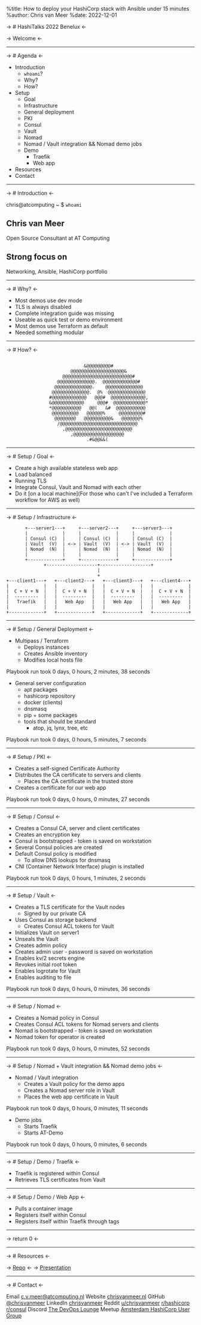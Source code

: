 %title: How to deploy your HashiCorp stack with Ansible under 15 minutes
%author: Chris van Meer
%date: 2022-12-01

-> # HashiTalks 2022 Benelux <-





-> Welcome <-

-------------------------------------------------

-> # Agenda <-

* Introduction
    * `whoami`?
    * Why?
    * How?
* Setup
    * Goal
    * Infrastructure
    * General deployment
    * PKI
    * Consul
    * Vault
    * Nomad
    * Nomad / Vault integration && Nomad demo jobs
    * Demo
        * Traefik
        * Web app
* Resources
* Contact

-------------------------------------------------

-> # Introduction <-

chris@atcomputing ~ $ `whoami`

## Chris van Meer
Open Source Consultant at AT Computing

## Strong focus on
Networking, Ansible, HashiCorp portfolio

-------------------------------------------------

-> # Why? <-

* Most demos use dev mode
* TLS is always disabled
* Complete integration guide was missing
* Useable as quick test or demo environment
* Most demos use Terraform as default
* Needed something modular

-------------------------------------------------

-> # How? <-

```
                                                      
                             &@@@@@@@@@#              
                        @@@@@@@@@@@@@@@@@@@@&         
                     @@@@@@@@@@@@@@@@@@@@@@@@@@#      
                   @@@@@@@@@@@@@@.  @@@@@@@@@@@@@#    
                  @@@@@@@@@@@@@@.    @@@@@@@@@@@@@@   
                 @@@@@@@@@@@@@@.  @%  @@@@@@@@@@@@@@  
                #@@@@@@@@@@@@@   @@@#  @@@@@@@@@@@@@, 
                &@@@@@@@@@@@@     @@@#  @@@@@@@@@@@@* 
                *@@@@@@@@@@@   @@(   &#  @@@@@@@@@@@  
                 @@@@@@@@@@   @@@@@@%     @@@@@@@@@#  
                  @@@@@@@@   @@@@@@@@@@&   @@@@@@@%   
                   /@@@@@@@@@@@@@@@@@@@@@@@@@@@@@     
                     ,@@@@@@@@@@@@@@@@@@@@@@@@@       
                        ,@@@@@@@@@@@@@@@@@@@          
                              .#&@@&&(                
```

-------------------------------------------------

-> # Setup / Goal <-

* Create a high available stateless web app
* Load balanced
* Running TLS
* Integrate Consul, Vault and Nomad with each other
* Do it [on a local machine](For those who can't I've included a Terraform workflow for AWS as well)

-------------------------------------------------

-> # Setup / Infrastructure <-

```
       +---server1---+     +---server2---+     +---server3---+         
       |             |     |             |     |             |         
       | Consul (C)  |     | Consul (C)  |     | Consul (C)  |         
       | Vault  (V)  | <-> | Vault  (V)  | <-> | Vault  (V)  |         
       | Nomad  (N)  |     | Nomad  (N)  |     | Nomad  (N)  |         
       |             |     |             |     |             |         
       +-------------+     +-------------+     +-------------+         
              +-------------------+-------------------+
                                  |
                                  +                    
+---client1---+   +---client2---+   +---client3---+   +---client4---+
|             |   |             |   |             |   |             |
|  C + V + N  |   |  C + V + N  |   |  C + V + N  |   |  C + V + N  |
|  ---------  |   |  ---------  |   |  ---------  |   |  ---------  |
|   Traefik   |   |   Web App   |   |   Web App   |   |   Web App   |
|             |   |             |   |             |   |             |
+-------------+   +-------------+   +-------------+   +-------------+
```

-------------------------------------------------

-> # Setup / General Deployment <-

* Multipass / Terraform
    * Deploys instances
    * Creates Ansible inventory
    * Modifies local hosts file

Playbook run took 0 days, 0 hours, 2 minutes, 38 seconds

* General server configuration
    * apt packages
    * hashicorp repository
    * docker (clients)
    * dnsmasq
    * pip + some packages
    * tools that should be standard
      * atop, jq, lynx, tree, etc

Playbook run took 0 days, 0 hours, 5 minutes, 7 seconds

-------------------------------------------------

-> # Setup / PKI <-

* Creates a self-signed Certificate Authority
* Distributes the CA certificate to servers and clients
  * Places the CA certificate in the trusted store
* Creates a certificate for our web app

Playbook run took 0 days, 0 hours, 0 minutes, 27 seconds

-------------------------------------------------

-> # Setup / Consul <-

* Creates a Consul CA, server and client certificates
* Creates an encryption key
* Consul is bootstrapped - token is saved on workstation
* Several Consul policies are created
* Default Consul policy is modified
  * To allow DNS lookups for dnsmasq
* CNI (Container Network Interface) plugin is installed

Playbook run took 0 days, 0 hours, 1 minutes, 2 seconds

-------------------------------------------------

-> # Setup / Vault <-

* Creates a TLS certificate for the Vault nodes
  * Signed by our private CA
* Uses Consul as storage backend
  * Creates Consul ACL tokens for Vault
* Initializes Vault on server1
* Unseals the Vault
* Creates admin policy
* Creates admin user - password is saved on workstation
* Enables kv/2 secrets engine
* Revokes initial root token
* Enables logrotate for Vault
* Enables auditing to file

Playbook run took 0 days, 0 hours, 0 minutes, 36 seconds

-------------------------------------------------

-> # Setup / Nomad <-

* Creates a Nomad policy in Consul
* Creates Consul ACL tokens for Nomad servers and clients
* Nomad is bootstrapped - token is saved on workstation
* Nomad token for operator is created

Playbook run took 0 days, 0 hours, 0 minutes, 52 seconds

-------------------------------------------------

-> # Setup / Nomad + Vault integration && Nomad demo jobs <-

* Nomad / Vault integration
  * Creates a Vault policy for the demo apps
  * Creates a Nomad server role in Vault
  * Places the web app certificate in Vault

Playbook run took 0 days, 0 hours, 0 minutes, 11 seconds

* Demo jobs
  * Starts Traefik
  * Starts AT-Demo

Playbook run took 0 days, 0 hours, 0 minutes, 6 seconds

-------------------------------------------------

-> # Setup / Demo / Traefik <-

* Traefik is registered within Consul
* Retrieves TLS certificates from Vault

-------------------------------------------------

-> # Setup / Demo / Web App <-

* Pulls a container image
* Registers itself within Consul
* Registers itself within Traefik through tags

-------------------------------------------------

-> return 0 <-

-------------------------------------------------

-> # Resources <-



-> [Repo](https://github.com/chrisvanmeer/at-hashi-demo) <-
-> [Presentation](https://github.com/chrisvanmeer/hashitalks-2022-benelux)

-------------------------------------------------

-> # Contact <-

Email          [c.v.meer@atcomputing.nl](mailto:c.v.meer@atcomputing.nl)
Website        [chrisvanmeer.nl](https://chrisvanmeer.nl)
GitHub         [@chrisvanmeer](https://github.com/chrisvanmeer)
LinkedIn       [chrisvanmeer](https://linkedin.com/in/chrisvanmeer)
Reddit         [u/chrisvanmeer](https://www.reddit.com/user/chrisvanmeer)
               [r/hashicorp](https://www.reddit.com/r/hashicorp)
               [r/consul](https://www.reddit.com/r/consul)
Discord        [The DevOps Lounge](https://discord.gg/devopslounge)
Meetup         [Amsterdam HashiCorp User Group](https://www.meetup.com/amsterdam-hashicorp-user-group)

